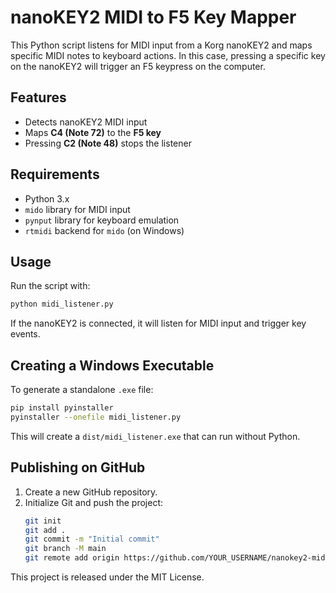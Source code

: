 # nanoKEY2 MIDI to F5 Key Mapper

This Python script listens for MIDI input from a Korg nanoKEY2 and maps specific MIDI notes to keyboard actions. In this case, pressing a specific key on the nanoKEY2 will trigger an F5 keypress on the computer.

## Features

- Detects nanoKEY2 MIDI input
- Maps **C4 (Note 72)** to the **F5 key**
- Pressing **C2 (Note 48)** stops the listener

## Requirements

- Python 3.x
- `mido` library for MIDI input
- `pynput` library for keyboard emulation
- `rtmidi` backend for `mido` (on Windows)


## Usage

Run the script with:

```sh
python midi_listener.py
```

If the nanoKEY2 is connected, it will listen for MIDI input and trigger key events.

## Creating a Windows Executable

To generate a standalone `.exe` file:

```sh
pip install pyinstaller
pyinstaller --onefile midi_listener.py
```

This will create a `dist/midi_listener.exe` that can run without Python.

## Publishing on GitHub

1. Create a new GitHub repository.
2. Initialize Git and push the project:
   ```sh
   git init
   git add .
   git commit -m "Initial commit"
   git branch -M main
   git remote add origin https://github.com/YOUR_USERNAME/nanokey2-midi-mapper.git
   ```


This project is released under the MIT License.

